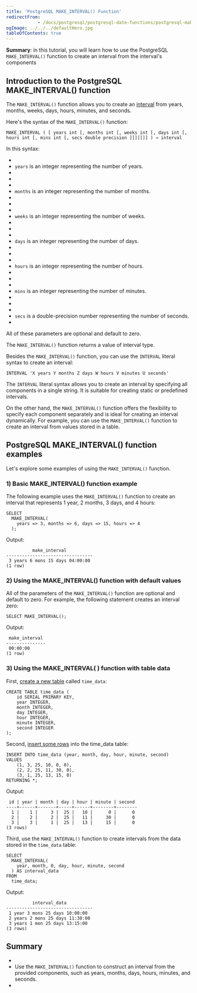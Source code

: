 ```yaml
---
title: 'PostgreSQL MAKE_INTERVAL() Function'
redirectFrom: 
            - /docs/postgresql/postgresql-date-functions/postgresql-make_interval/
ogImage: ../../../defaultHero.jpg
tableOfContents: true
---
```



**Summary**: in this tutorial, you will learn how to use the PostgreSQL `MAKE_INTERVAL()` function to create an interval from the interval's components





## Introduction to the PostgreSQL MAKE_INTERVAL() function





The `MAKE_INTERVAL()` function allows you to create an [interval](/docs/postgresql/postgresql-interval) from years, months, weeks, days, hours, minutes, and seconds.





Here's the syntax of the `MAKE_INTERVAL()` function:





```
MAKE_INTERVAL ( [ years int [, months int [, weeks int [, days int [, hours int [, mins int [, secs double precision ]]]]]]] ) → interval
```





In this syntax:





- 
- `years` is an integer representing the number of years.
- 
-
- 
- `months` is an integer representing the number of months.
- 
-
- 
- `weeks` is an integer representing the number of weeks.
- 
-
- 
- `days` is an integer representing the number of days.
- 
-
- 
- `hours` is an integer representing the number of hours.
- 
-
- 
- `mins` is an integer representing the number of minutes.
- 
-
- 
- `secs` is a double-precision number representing the number of seconds.
- 





All of these parameters are optional and default to zero.





The `MAKE_INTERVAL()` function returns a value of interval type.





Besides the `MAKE_INTERVAL()` function, you can use the `INTERVAL` literal syntax to create an interval:





```
INTERVAL 'X years Y months Z days W hours V minutes U seconds'
```





The `INTERVAL` literal syntax allows you to create an interval by specifying all components in a single string. It is suitable for creating static or predefined intervals.





On the other hand, the `MAKE_INTERVAL()` function offers the flexibility to specify each component separately and is ideal for creating an interval dynamically. For example, you can use the `MAKE_INTERVAL()` function to create an interval from values stored in a table.





## PostgreSQL MAKE_INTERVAL() function examples





Let's explore some examples of using the `MAKE_INTERVAL()` function.





### 1) Basic MAKE_INTERVAL() function example





The following example uses the `MAKE_INTERVAL()` function to create an interval that represents 1 year, 2 months, 3 days, and 4 hours:





```
SELECT
  MAKE_INTERVAL(
    years => 3, months => 6, days => 15, hours => 4
  );
```





Output:





```
          make_interval
---------------------------------
 3 years 6 mons 15 days 04:00:00
(1 row)
```





### 2) Using the MAKE_INTERVAL() function with default values





All of the parameters of the `MAKE_INTERVAL()` function are optional and default to zero. For example, the following statement creates an interval zero:





```
SELECT MAKE_INTERVAL();
```





Output:





```
 make_interval
---------------
 00:00:00
(1 row)
```





### 3) Using the MAKE_INTERVAL( ) function with table data





First, [create a new table](/docs/postgresql/postgresql-create-table) called `time_data`:





```
CREATE TABLE time_data (
    id SERIAL PRIMARY KEY,
    year INTEGER,
    month INTEGER,
    day INTEGER,
    hour INTEGER,
    minute INTEGER,
    second INTEGER
);
```





Second, [insert some rows](/docs/postgresql/postgresql-insert-multiple-rows) into the time_data table:





```
INSERT INTO time_data (year, month, day, hour, minute, second)
VALUES
    (1, 3, 25, 10, 0, 0),
    (2, 2, 25, 11, 30, 0),
    (3, 1, 25, 13, 15, 0)
RETURNING *;
```





Output:





```
 id | year | month | day | hour | minute | second
----+------+-------+-----+------+--------+--------
  1 |    1 |     3 |  25 |   10 |      0 |      0
  2 |    2 |     2 |  25 |   11 |     30 |      0
  3 |    3 |     1 |  25 |   13 |     15 |      0
(3 rows)
```





Third, use the `MAKE_INTERVAL()` function to create intervals from the data stored in the `time_data` table:





```
SELECT
  MAKE_INTERVAL(
    year, month, 0, day, hour, minute, second
  ) AS interval_data
FROM
  time_data;
```





Output:





```
          interval_data
---------------------------------
 1 year 3 mons 25 days 10:00:00
 2 years 2 mons 25 days 11:30:00
 3 years 1 mon 25 days 13:15:00
(3 rows)
```





## Summary





- 
- Use the `MAKE_INTERVAL()` function to construct an interval from the provided components, such as years, months, days, hours, minutes, and seconds.
- 


